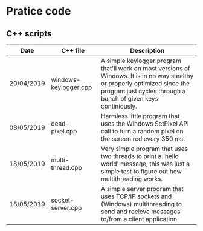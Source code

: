 # Pratice code

## C++ scripts

| Date | C++ file  | Description |
| ------------- | ------------- | ------------- |
| 20/04/2019 | windows-keylogger.cpp  | A simple keylogger program that'll work on most versions of Windows. It is in no way stealthy or properly optimized since the program just cycles through a bunch of given keys continiously. |
| 08/05/2019 | dead-pixel.cpp  | Harmless little program that uses the Windows SetPixel API call to turn a random pixel on the screen red every 350 ms. |
| 18/05/2019 | multi-thread.cpp  | Very simple program that uses two threads to print a 'hello world' message, this was just a simple test to figure out how multithreading works. |
| 18/05/2019 | socket-server.cpp  | A simple server program that uses TCP/IP sockets and (Windows) multithreading to send and recieve messages to/from a client application. |
